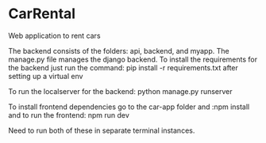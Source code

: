 # CarRental
Web application to rent cars

The backend consists of the folders: api, backend, and myapp.
The manage.py file manages the django backend.
To install the requirements for the backend just run the command: pip install -r requirements.txt after setting up a virtual env

To run the localserver for the backend: python manage.py runserver



To install frontend dependencies go to the car-app folder and :npm install 
and to run the frontend: npm run dev


Need to run both of these in separate terminal instances.

